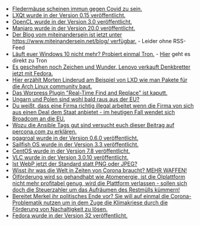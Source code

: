* [Fledermäuse scheinen immun gegen Covid zu sein.](https://sachsen.nabu.de/news/2020/27949.html)
* [LXQt wurde in der Version 0.15 veröffentlicht.](https://www.pro-linux.de/news/1/27971/lxqt-015-freigegeben.html)
* [OpenCL wurde in der Version 3.0 veröffentlicht.](https://www.phoronix.com/scan.php?page=article&item=opencl-30-spec&num=1)
* [Manjaro wurde in der Version 20.0 veröffentlicht.](https://www.phoronix.com/scan.php?page=news_item&px=Manjaro-20.0-Released)
* [Der Blog vom miteinandersein ist jetzt unter https://www.miteinandersein.net/blog/ verfügbar.](https://www.miteinandersein.net/blog/) - Leider ohne RSS-Feed
* [Läuft euer Windows 10 nicht mehr? Probiert einmal Tron.](https://www.ghacks.net/2020/04/27/tron-is-a-mighty-tools-collection-for-windows/) - [Hier](https://www.reddit.com/r/TronScript/wiki/index) geht es direkt zu Tron
* [Es geschehen noch Zeichen und Wunder, Lenovo verkauft Denkbretter jetzt mit Fedora.](https://www.pro-linux.de/news/1/27972/lenovo-bietet-fedora-als-option-auf-thinkpads-an.html)
* [Hier erzählt Morten Linderud am Beispiel von LXD wie man Pakete für die Arch Linux community baut.](https://linderud.dev/blog/packaging-lxd-for-arch-linux/)
* [Das Worpress Plugin "Real-Time Find and Replace" ist kaputt.](https://www.bleepingcomputer.com/news/security/wordpress-plugin-bug-lets-hackers-create-rogue-admin-accounts/)
* [Ungarn und Polen sind wohl bald raus aus der EU?](https://verfassungsblog.de/corona-constitutional-16-scheidung-auf-europaeisch/)
* [Du weißt, dass eine Firma richtig illegal arbeitet wenn die Firma von sich aus einen Deal dem Staat anbietet - im heutigen Fall wendet sich Broadcom an die EU.](https://www.golem.de/news/chipsaetze-broadcom-bietet-der-eu-einen-deal-an-2004-148120.html)
* [Wozu die Ansible Tags gut sind versucht euch dieser Beitrag auf percona.com zu erklären.](https://www.percona.com/blog/2020/04/27/how-do-ansible-tags-work/)
* [pgagroal wurde in der Version 0.6.0 veröffentlicht.](https://www.postgresql.org/about/news/2031/)
* [Sailfish OS wurde in der Version 3.3 veröffentlicht.](https://www.phoronix.com/scan.php?page=news_item&px=Sailfish-OS-3.3-Rokua)
* [CentOS wurde in der Version 7.8 veröffentlicht.](https://www.pro-linux.de/news/1/27979/centos-78-freigegeben.html)
* [VLC wurde in der Version 3.0.10 veröffentlicht.](https://www.pro-linux.de/news/1/27980/vlc-3010-unterst%C3%BCtzt-smb23.html)
* [Ist WebP jetzt der Standard statt PNG oder JPEG?](https://opensource.com/article/20/4/webp-image-compression)
* [Wisst ihr was die Welt in Zeiten von Corona braucht? MEHR WAFFEN!](https://weltnetz.tv/ticker/2332-sipri-registriert-neuen-ruestungsrekord)
* [Ölförderung wird so gehandhabt wie Atomenergie, ist die Ölplattform nicht mehr profitabel genug, wird die Plattform verlassen - sollen sich doch die Steuerzahler um das Aufräumen des Restmülls kümmern!](https://www.sonnenseite.com/de/umwelt/shell-plant-nordsee-mit-11.000-tonnen-l-zu-verschmutzen.html)
* [Bereitet Merkel ihr politisches Ende vor? Sie will auf einmal die Corona-Problematik nutzen um in dem Zuge die Klimakriese durch die Förderung von Nachaltigkeit zu lösen.](https://www.sonnenseite.com/de/politik/merkel-will-hilfen-gegen-coronakrise-auch-als-mittel-gegen-klimakrise-nutzen-klares-signal-fr-hhere-klimaziele.html)
* [Fedora wurde in der Version 32 veröffentlicht.](https://www.pro-linux.de/news/1/27977/fedora-32-freigegeben.html)
